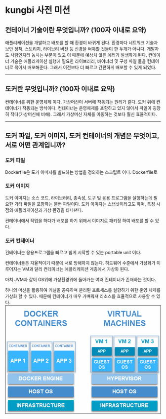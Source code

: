 # kungbi 사전 미션

## 컨테이너 기술이란 무엇입니까? (100자 이내로 요약)
애플리케이션을 개발하고 배포를 할 때 환경이 바뀌게 된다. 환경마다 네트워크 기술과 보안 정책, 스토리지, 라이브리 버전 등 신경을 써야할 것들이 한 두개가 아니다. 개발자도 사람인지라 놓치는 부분이 있고 이 때문에 예상치 않은 에러가 발생하게 된다. 컨테이너 기술은 애플리케이션 실행에 필요한 라이브러리, 바이너리 및 구성 파일 들을 컨테이너로 묶어서 배포해준다. 그래서 이전보다 더 빠르고 간편하게 배포할 수 있게 되었다.

---

## 도커란 무엇입니까? (100자 이내로 요약)
컨테이너를 위한 운영체제 이다. 가상머신이 서버에 작동되는 원리가 같다. 도커 위에 컨테이너가 작동되는 방식이다. 컨테이너는 운영체제를 포함하고 있지 않아서 파일이 굉장히 작다(가상머신에 비해). 그래서 가상머신 자체를 이동하는 것보다 훨신 효율적이다. 

---

## 도커 파일, 도커 이미지, 도커 컨테이너의 개념은 무엇이고, 서로 어떤 관계입니까?
### 도커 파일
Dockerfile은 도커 이미지를 빌드하는 방법을 정의하는 스크립트 이다. Dockerfile로 

### 도커 이미지
도커 이미지는 소스 코드, 라이브러리, 종속성, 도구 및 응용 프로그램을 실행하는데 필요한 기타 파일을 포함하는 불변 파일이다. 도커 이미지는 스냅샷이라고도 하며, 특정 시점의 애플리케이션과 가상 환경을 타나낸다. 

컨테이너에서 작업을 하다가 배포를 하기 위해서 이미지로 패키징 하여 배포를 할 수 있다.

### 도커 컨테이너
컨테이너는 응용프로그램을 빠르고 쉽게 시작할 수 있는 portable unit 이다.

컨테이너들은 자율적이기 때문에 서로 방해하지 않는다. 하드웨어 수준에서 가상화가 이루어지는 VM과 달리 컨테이너는 애플리케이션 계층에서 가상화 된다.

마치 JVM과 같이 OS위에 가상환경위에 돌아가는 여러 컨테이너가 존재하는 것이다.

하나의 머신을 활용하여 커널을 공유하며 분리된 프로세스를 실항하기 위한 운영 체제를 가상화 할 수 있다. 때문에 컨테이너가 매우 가벼워져 리소스를 효율적으로 사용할 수 있다.![Alt text](image.png)